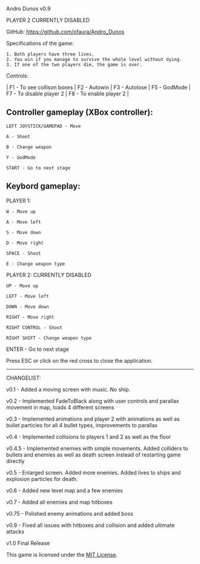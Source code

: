 Andro Dunos v0.9

PLAYER 2 CURRENTLY DISABLED

GitHub: https://github.com/ofaura/Andro_Dunos

Specifications of the game:

	1. Both players have three lives.
	2. You win if you manage to survive the whole level without dying.
	3. If one of the two players die, the game is over.

Controls:

| F1 - To see collison boxes |
F2 - Autowin |
F3 - Autolose |
F5 - GodMode |
F7 - To disable player 2 |
F8 - To enable player 2 |

Controller gameplay (XBox controller):
---------------------------------------------

	LEFT JOYSTICK/GAMEPAD - Move

	A - Shoot

	B - Change weapon	
	
	Y - GodMode
	
	START - Go to next stage

Keybord gameplay:
---------------------------------------------
PLAYER 1:

	W - Move up

	A - Move left

	S - Move down

	D - Move right

	SPACE - Shoot

	E - Change weapon type

PLAYER 2: CURRENTLY DISABLED

	UP - Move up

	LEFT - Move left

	DOWN - Move down

	RIGHT - Move right

	RIGHT CONTROL - Shoot

	RIGHT SHIFT - Change weapon type


ENTER - Go to next stage

Press ESC or click on the red cross to close the application.

---------------------------------------------
CHANGELIST:

v0.1 - Added a moving screen with music. No ship.

v0.2 - Implemented FadeToBlack along with user controls and parallax movement in map, loads 4 different screens

v0.3 - Implemented animations and player 2 with animations as well as bullet particles for all 4 bullet types, improvements to parallax

v0.4 - Implemented collisions to players 1 and 2 as well as the floor

v0.4.5 - Implemented enemies with simple movements. Added colliders to bullets and enemies as well as death screen instead of restarting game directly

v0.5 - Enlarged screen. Added more enemies. Added lives to ships and explosion particles for death.

v0.6 - Added new level map and a few enemies

v0.7 - Added all enemies and map hitboxes

v0.75 - Polished enemy animations and added boss

v0.9 - Fixed all issues with hitboxes and collision and added ultimate attacks

v1.0 Final Release


This game is licensed under the [MIT License](LICENSE).
